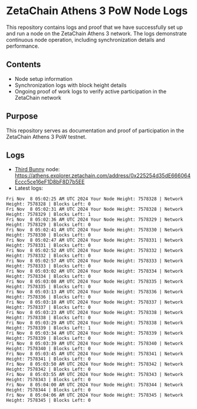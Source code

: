 # ZetaChain Athens 3 PoW Node Logs
This repository contains logs and proof that we have successfully set up and run a node on the ZetaChain Athens 3 network. The logs demonstrate continuous node operation, including synchronization details and performance.

## Contents
- Node setup information
- Synchronization logs with block height details
- Ongoing proof of work logs to verify active participation in the ZetaChain network

## Purpose
This repository serves as documentation and proof of participation in the ZetaChain Athens 3 PoW testnet.

## Logs

- [Third Bunny](https://thirdbunny.xyz/) node: https://athens.explorer.zetachain.com/address/0x225254d35dE666064Eccc5ce16eF1D8bF8D7b5EE
- Latest logs:
```
Fri Nov  8 05:02:25 AM UTC 2024 Your Node Height: 7578328 | Network Height: 7578328 | Blocks Left: 0
Fri Nov  8 05:02:31 AM UTC 2024 Your Node Height: 7578328 | Network Height: 7578329 | Blocks Left: 1
Fri Nov  8 05:02:36 AM UTC 2024 Your Node Height: 7578329 | Network Height: 7578329 | Blocks Left: 0
Fri Nov  8 05:02:41 AM UTC 2024 Your Node Height: 7578330 | Network Height: 7578330 | Blocks Left: 0
Fri Nov  8 05:02:47 AM UTC 2024 Your Node Height: 7578331 | Network Height: 7578331 | Blocks Left: 0
Fri Nov  8 05:02:52 AM UTC 2024 Your Node Height: 7578332 | Network Height: 7578332 | Blocks Left: 0
Fri Nov  8 05:02:57 AM UTC 2024 Your Node Height: 7578333 | Network Height: 7578333 | Blocks Left: 0
Fri Nov  8 05:03:02 AM UTC 2024 Your Node Height: 7578334 | Network Height: 7578334 | Blocks Left: 0
Fri Nov  8 05:03:08 AM UTC 2024 Your Node Height: 7578335 | Network Height: 7578335 | Blocks Left: 0
Fri Nov  8 05:03:13 AM UTC 2024 Your Node Height: 7578336 | Network Height: 7578336 | Blocks Left: 0
Fri Nov  8 05:03:18 AM UTC 2024 Your Node Height: 7578337 | Network Height: 7578337 | Blocks Left: 0
Fri Nov  8 05:03:23 AM UTC 2024 Your Node Height: 7578338 | Network Height: 7578338 | Blocks Left: 0
Fri Nov  8 05:03:29 AM UTC 2024 Your Node Height: 7578338 | Network Height: 7578339 | Blocks Left: 1
Fri Nov  8 05:03:34 AM UTC 2024 Your Node Height: 7578339 | Network Height: 7578339 | Blocks Left: 0
Fri Nov  8 05:03:39 AM UTC 2024 Your Node Height: 7578340 | Network Height: 7578340 | Blocks Left: 0
Fri Nov  8 05:03:45 AM UTC 2024 Your Node Height: 7578341 | Network Height: 7578341 | Blocks Left: 0
Fri Nov  8 05:03:50 AM UTC 2024 Your Node Height: 7578342 | Network Height: 7578342 | Blocks Left: 0
Fri Nov  8 05:03:55 AM UTC 2024 Your Node Height: 7578343 | Network Height: 7578343 | Blocks Left: 0
Fri Nov  8 05:04:00 AM UTC 2024 Your Node Height: 7578344 | Network Height: 7578344 | Blocks Left: 0
Fri Nov  8 05:04:06 AM UTC 2024 Your Node Height: 7578345 | Network Height: 7578345 | Blocks Left: 0
```
